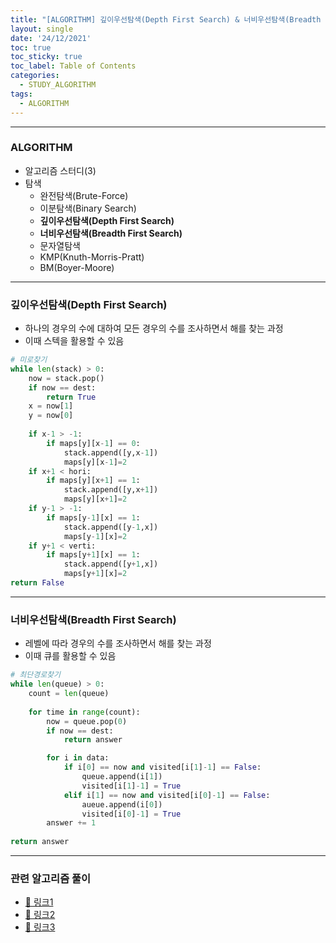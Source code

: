 ```yaml
---
title: "[ALGORITHM] 깊이우선탐색(Depth First Search) & 너비우선탐색(Breadth First Search)"
layout: single
date: '24/12/2021'
toc: true
toc_sticky: true
toc_label: Table of Contents
categories:
  - STUDY_ALGORITHM
tags:
  - ALGORITHM
---
```


---
### ALGORITHM
* 알고리즘 스터디(3)
* 탐색
    * 완전탐색(Brute-Force)
    * 이분탐색(Binary Search)
    * **깊이우선탐색(Depth First Search)**
    * **너비우선탐색(Breadth First Search)**
    * 문자열탐색
    * KMP(Knuth-Morris-Pratt)
    * BM(Boyer-Moore)

---

### 깊이우선탐색(Depth First Search)
* 하나의 경우의 수에 대하여 모든 경우의 수를 조사하면서 해를 찾는 과정
* 이때 스텍을 활용할 수 있음


```python
# 미로찾기
while len(stack) > 0:
    now = stack.pop()
    if now == dest:
        return True
    x = now[1]
    y = now[0]
    
    if x-1 > -1:
        if maps[y][x-1] == 0:
            stack.append([y,x-1])
            maps[y][x-1]=2
    if x+1 < hori:
        if maps[y][x+1] == 1:
            stack.append([y,x+1])
            maps[y][x+1]=2
    if y-1 > -1:
        if maps[y-1][x] == 1:
            stack.append([y-1,x])
            maps[y-1][x]=2
    if y+1 < verti:
        if maps[y+1][x] == 1:
            stack.append([y+1,x])
            maps[y+1][x]=2
return False
```

---

### 너비우선탐색(Breadth First Search)
* 레벨에 따라 경우의 수를 조사하면서 해를 찾는 과정
* 이때 큐를 활용할 수 있음


```python
# 최단경로찾기
while len(queue) > 0:
    count = len(queue)
    
    for time in range(count):
        now = queue.pop(0)
        if now == dest:
            return answer

        for i in data:
            if i[0] == now and visited[i[1]-1] == False:
                queue.append(i[1])
                visited[i[1]-1] = True
            elif i[1] == now and visited[i[0]-1] == False:
                aueue.append(i[0])
                visited[i[0]-1] = True
        answer += 1
        
return answer
```
---

### 관련 알고리즘 풀이
* [🔗 링크1](https://carl020958.github.io/boj/boj(2)/)
* [🔗 링크2](https://carl020958.github.io/boj/boj(3)/)
* [🔗 링크3](https://carl020958.github.io/programmers/programmers_coding_test(8)/#타켓-넘버)